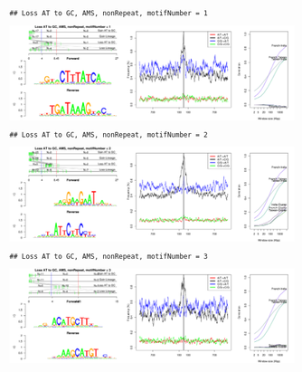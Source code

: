 

```
## Loss AT to GC, AMS, nonRepeat, motifNumber = 1
```

![plot of chunk motifPValues](figure/motifPValues1.png) 

```
## Loss AT to GC, AMS, nonRepeat, motifNumber = 2
```

![plot of chunk motifPValues](figure/motifPValues2.png) 

```
## Loss AT to GC, AMS, nonRepeat, motifNumber = 3
```

![plot of chunk motifPValues](figure/motifPValues3.png) 
  

